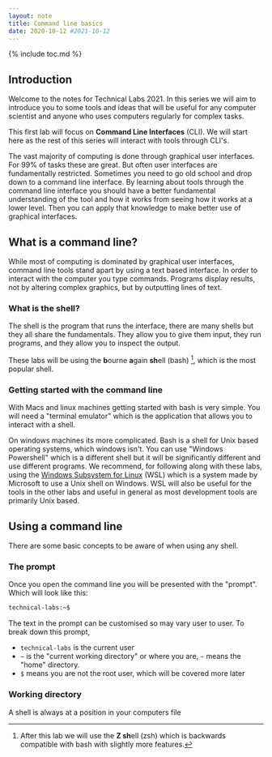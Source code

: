 ```yaml
---
layout: note
title: Command line basics
date: 2020-10-12 #2021-10-12
---
```


{% include toc.md %}

## Introduction

Welcome to the notes for Technical Labs 2021. In this series we will aim to 
introduce you to some tools and ideas that will be useful for any computer 
scientist and anyone who uses computers regularly for complex tasks.

This first lab will focus on **Command Line Interfaces** (CLI). We will start 
here as the rest of this series will interact with tools through CLI's.

The vast majority of computing is done through graphical user interfaces. For 
99% of tasks these are great. But often user interfaces are fundamentally 
restricted. Sometimes you need to go old school and drop down to a command line 
interface. By learning about tools through the command line interface you should 
have a better fundamental understanding of the tool and how it works from seeing 
how it works at a lower level. Then you can apply that knowledge to make better 
use of graphical interfaces.

## What is a command line?

While most of computing is dominated by graphical user interfaces, command line 
tools stand apart by using a text based interface. In order to interact with the
computer you type commands. Programs display results, not by altering complex 
graphics, but by outputting lines of text.

### What is the shell?

The shell is the program that runs the interface, there are many shells but they 
all share the fundamentals. They allow you to give them input, they run 
programs, and they allow you to inspect the output.

These labs will be using the **b**ourne **a**gain **sh**ell (bash) [^1], which 
is the most popular shell.

### Getting started with the command line

With Macs and linux machines getting started with bash is very simple. You will 
need a "terminal emulator" which is the application that allows you to interact 
with a shell. 

On windows machines its more complicated. Bash is a shell for Unix based 
operating systems, which windows isn't. You can use "Windows Powershell" which 
is a different shell but it will be significantly different and use different 
programs. We recommend, for following along with these labs, using the [Windows 
Subsystem for Linux](https://docs.microsoft.com/en-us/windows/wsl/install) (WSL) 
which is a system made by Microsoft to use a Unix shell on Windows. WSL will 
also be useful for the tools in the other labs and useful in general as most 
development tools are primarily Unix based.

## Using a command line

There are some basic concepts to be aware of when using any shell.

### The prompt

Once you open the command line you will be presented with the "prompt". Which 
will look like this:

```bash
technical-labs:~$
```

The text in the prompt can be customised so may vary user to user. To break down 
this prompt, 

- `technical-labs` is the current user
- `~` is the "current working directory" or where you are, `~` means the "home" 
    directory.
- `$` means you are not the root user, which will be covered more later

### Working directory

A shell is always at a position in your computers file 

[^1]:
    After this lab we will use the **Z sh**ell (zsh) which is backwards 
    compatible with bash with slightly more features.
